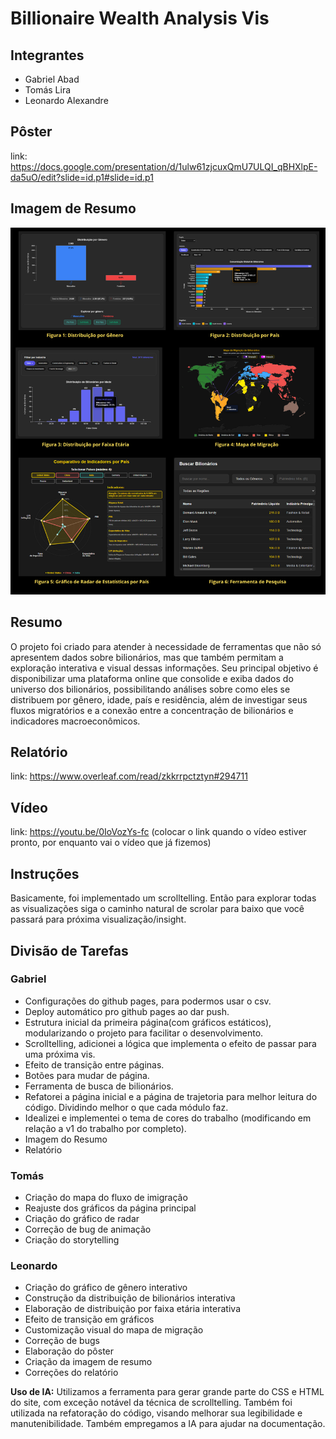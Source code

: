# Billionaire Wealth Analysis Vis

## Integrantes
- Gabriel Abad
- Tomás Lira
- Leonardo Alexandre

## Pôster
link: https://docs.google.com/presentation/d/1ulw61zjcuxQmU7ULQI_qBHXlpE-da5uO/edit?slide=id.p1#slide=id.p1

## Imagem de Resumo
![Resumo](static/imagem_de_resumo.png)

## Resumo
O projeto foi criado para atender à necessidade de ferramentas que não só apresentem dados sobre bilionários, mas que também permitam a exploração interativa e visual dessas informações. Seu principal objetivo é disponibilizar uma plataforma online que consolide e exiba dados do universo dos bilionários, possibilitando análises sobre como eles se distribuem por gênero, idade, país e residência, além de investigar seus fluxos migratórios e a conexão entre a concentração de bilionários e indicadores macroeconômicos.

## Relatório
link: https://www.overleaf.com/read/zkkrrpctztyn#294711

## Vídeo
link: https://youtu.be/0IoVozYs-fc (colocar o link quando o vídeo estiver pronto, por enquanto vai o vídeo que já fizemos)

## Instruções
Basicamente, foi implementado um scrolltelling. Então para explorar todas as visualizações siga o caminho natural de scrolar para baixo que você passará para próxima visualização/insight.


## Divisão de Tarefas

### Gabriel
- Configurações do github pages, para podermos usar o csv.
- Deploy automático pro github pages ao dar push.
- Estrutura inicial da primeira página(com gráficos estáticos), modularizando o projeto para facilitar o desenvolvimento.
- Scrolltelling, adicionei a lógica que implementa o efeito de passar para uma próxima vis.
- Efeito de transição entre páginas.
- Botões para mudar de página.
- Ferramenta de busca de bilionários.
- Refatorei a página inicial e a página de trajetoria para melhor leitura do código. Dividindo melhor o que cada módulo faz.
- Idealizei e implementei o tema de cores do trabalho (modificando em relação a v1 do trabalho por completo).
- Imagem do Resumo
- Relatório

### Tomás
- Criação do mapa do fluxo de imigração
- Reajuste dos gráficos da página principal
- Criação do gráfico de radar
- Correção de bug de animação
- Criação do storytelling

### Leonardo
- Criação do gráfico de gênero interativo
- Construção da distribuição de bilionários interativa
- Elaboração de distribuição por faixa etária interativa
- Efeito de transição em gráficos
- Customização visual do mapa de migração
- Correção de bugs 
- Elaboração do pôster
- Criação da imagem de resumo
- Correções do relatório


**Uso de IA:** 
Utilizamos a ferramenta para gerar grande parte do CSS e HTML do site, com exceção notável da técnica de scrolltelling. Também foi utilizada na refatoração do código, visando melhorar sua legibilidade e manutenibilidade. Também empregamos a IA para ajudar na documentação.
